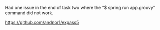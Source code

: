 Had one issue in the end of task two where the "$ spring run app.groovy" command did not work. 

https://github.com/andnor1/expass5
